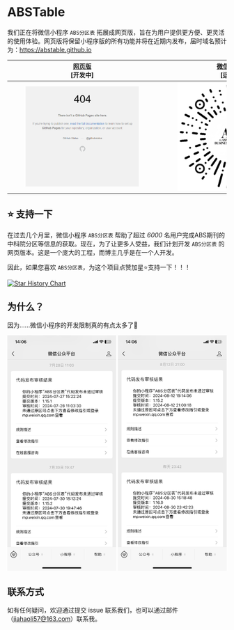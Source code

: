 # ABSTable
我们正在将微信小程序 `ABS分区表` 拓展成网页版，旨在为用户提供更方便、更灵活的使用体验。网页版将保留小程序版的所有功能并将在近期内发布，届时域名预计为：https://abstable.github.io

| <div style="width:330px">[网页版](https://abstable.github.io) <br> [开发中] </div> | <div style="width:330px">[微信小程序](.readme_assets/abs_mini-program.jpg) <br> [运行中] </div> |
| :----: | :----: |
| <img src=".readme_assets/screenshot_website.png" width="260px"/> | <img src=".readme_assets/abs_mini-program.jpg" width="250px"/> |


## ⭐ 支持一下
在过去几个月里，微信小程序 `ABS分区表` 帮助了超过 *6000* 名用户完成ABS期刊的中科院分区等信息的获取。现在，为了让更多人受益，我们计划开发 `ABS分区表` 的网页版本。这是一个庞大的工程，而博主几乎是在一个人开发。

因此，如果您喜欢 `ABS分区表`，为这个项目点赞加星⭐支持一下！！！

<a href="https://star-history.com/#jiahaoli57/ABSTable&Date">
 <picture>
   <source media="(prefers-color-scheme: dark)" srcset="https://api.star-history.com/svg?repos=jiahaoli57/ABSTable&type=Date&theme=dark" />
   <source media="(prefers-color-scheme: light)" srcset="https://api.star-history.com/svg?repos=jiahaoli57/ABSTable&type=Date" />
   <img alt="Star History Chart" src="https://api.star-history.com/svg?repos=jiahaoli57/ABSTable&type=Date" />
 </picture>
</a>

## 为什么？
因为......微信小程序的开发限制真的有点太多了🥲

<img src=".readme_assets/wx_1.png" width="250px"/>  <img src=".readme_assets/wx_2.png" width="250px"/>

## 联系方式
如有任何疑问，欢迎通过提交 issue 联系我们，也可以通过邮件（jiahaoli57@163.com）联系我。
